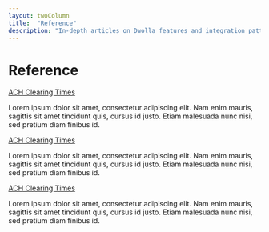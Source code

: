 ```yaml
---
layout: twoColumn
title:  "Reference"
description: "In-depth articles on Dwolla features and integration patterns."
---
```


# Reference

<div class="reference-list-item">
<a class="item-title" href="/reference/ach-clearing-times.html" title="ACH Clearing Times">ACH Clearing Times</a>
<p class="item-description">Lorem ipsum dolor sit amet, consectetur adipiscing elit. Nam enim mauris, sagittis sit amet tincidunt quis, cursus id justo. Etiam malesuada nunc nisi, sed pretium diam finibus id.</p>
</div>

<div class="reference-list-item">
<a class="item-title" href="/reference/ach-clearing-times.html" title="ACH Clearing Times">ACH Clearing Times</a>
<p class="item-description">Lorem ipsum dolor sit amet, consectetur adipiscing elit. Nam enim mauris, sagittis sit amet tincidunt quis, cursus id justo. Etiam malesuada nunc nisi, sed pretium diam finibus id.</p>
</div>

<div class="reference-list-item">
<a class="item-title" href="/reference/ach-clearing-times.html" title="ACH Clearing Times">ACH Clearing Times</a>
<p class="item-description">Lorem ipsum dolor sit amet, consectetur adipiscing elit. Nam enim mauris, sagittis sit amet tincidunt quis, cursus id justo. Etiam malesuada nunc nisi, sed pretium diam finibus id.</p>
</div>